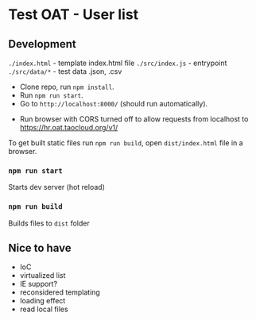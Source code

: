 # Test OAT - User list

## Development

`./index.html` - template index.html file
`./src/index.js` - entrypoint
`./src/data/*` - test data .json, .csv

- Clone repo, run `npm install`. 
- Run `npm run start`.
- Go to `http://localhost:8000/` (should run automatically).

* Run browser with CORS turned off to allow requests from localhost to https://hr.oat.taocloud.org/v1/

To get built static files run `npm run build`, open `dist/index.html` file in a browser.

### `npm run start` 
Starts dev server (hot reload)

### `npm run build`
Builds files to `dist` folder

## Nice to have
- IoC
- virtualized list
- IE support?
- reconsidered templating
- loading effect
- read local files